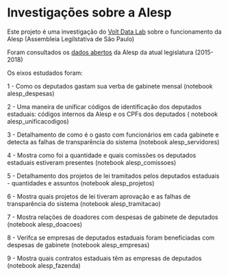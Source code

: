 # Investigações sobre a Alesp

Este projeto é uma investigação do [Volt Data Lab](https://www.voltdata.info/) sobre o funcionamento da Alesp (Assembleia Legilstativa de São Paulo)

Foram consultados os [dados abertos](https://www.al.sp.gov.br/dados-abertos/) da Alesp da atual legislatura (2015-2018)

Os eixos estudados foram:

1 - Como os deputados gastam sua verba de gabinete mensal (notebook alesp_despesas)

2 - Uma maneira de unificar códigos de identificação dos deputados estaduais: códigos internos da Alesp e os CPFs dos deputados ( notebook alesp_unificacodigos)

3 - Detalhamento de como é o gasto com funcionários em cada gabinete e detecta as falhas de transparência do sistema (notebook alesp_servidores)

4 - Mostra como foi a quantidade e quais comissões os deputados estaduais estiveram presentes (notebook alesp_comissoes)

5 - Detalhamento dos projetos de lei tramitados pelos deputados estaduais - quantidades e assuntos (notebook alesp_projetos)

6 - Mostra quais projetos de lei tiveram aprovação e as falhas de transparência do sistema (notebook alesp_tramitacao)

7 - Mostra relações de doadores com despesas de gabinete de deputados (notebook alesp_doacoes)

8 - Verifca se empresas de deputados estaduais foram beneficiadas com despesas de gabinete (notebook alesp_empresas)

9 - Mostra quais contratos estaduais têm as empresas de deputados (notebook alesp_fazenda)
